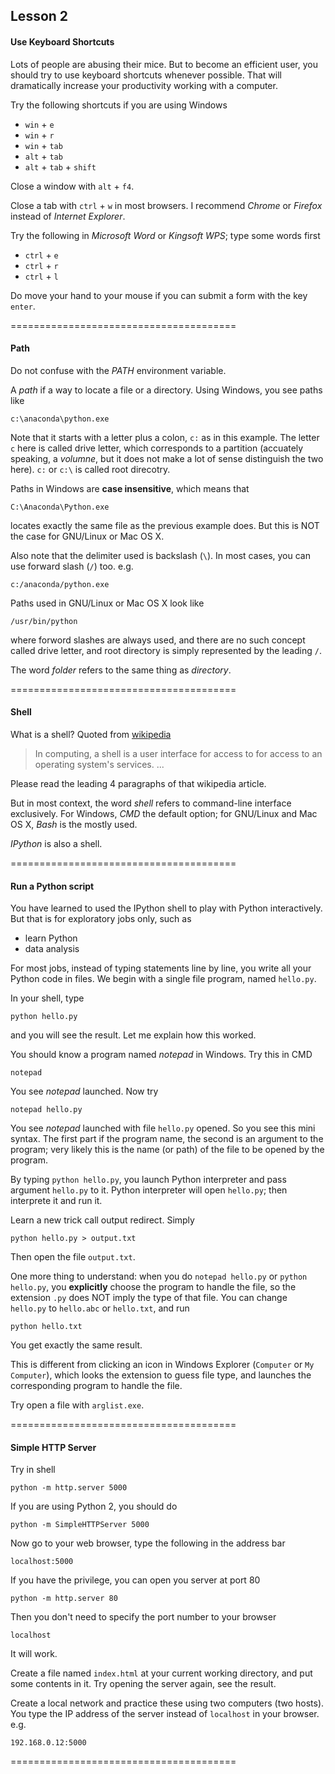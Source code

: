 
Lesson 2
--------

#### Use Keyboard Shortcuts ####

Lots of people are abusing their mice. But to become an efficient user, you
should try to use keyboard shortcuts whenever possible. That will dramatically
increase your productivity working with a computer. 

Try the following shortcuts if you are using Windows

+ `win` + `e`
+ `win` + `r`
+ `win` + `tab`
+ `alt` + `tab`
+ `alt` + `tab` + `shift`

Close a window with `alt` + `f4`.

Close a tab with `ctrl` + `w` in most browsers. I recommend *Chrome* or
*Firefox* instead of *Internet Explorer*.

Try the following in *Microsoft Word* or *Kingsoft WPS*; type some words first 

+ `ctrl` + `e` 
+ `ctrl` + `r`
+ `ctrl` + `l`

Do move your hand to your mouse if you can submit a form with the key `enter`.

=======================================

#### Path ####

Do not confuse with the *PATH* environment variable.

A *path* if a way to locate a file or a directory. Using Windows, you see paths
like

    c:\anaconda\python.exe

Note that it starts with a letter plus a colon, `c:` as in this example. The
letter `c` here is called drive letter, which corresponds to a partition
(accuately speaking, a *volumne*, but it does not make a lot of sense distinguish
the two here). `c:` or `c:\` is called root direcotry. 

Paths in Windows are **case insensitive**, which means that

    C:\Anaconda\Python.exe

locates exactly the same file as the previous example does. But this is NOT the
case for GNU/Linux or Mac OS X.

Also note that the delimiter used is backslash (`\`). In most cases, you can use
forward slash (`/`) too. e.g.

    c:/anaconda/python.exe

Paths used in GNU/Linux or Mac OS X look like

    /usr/bin/python

where forword slashes are always used, and there are no such concept called
drive letter, and root directory is simply represented by the leading `/`.

The word *folder* refers to the same thing as *directory*.

=======================================

#### Shell ####

What is a shell? Quoted from
[wikipedia](http://en.wikipedia.org/wiki/Shell_%28computing%29)

>    In computing, a shell is a user interface for access to for access to an
>    operating system's services. ...

Please read the leading 4 paragraphs of that wikipedia article.

But in most context, the word *shell* refers to command-line interface
exclusively. For Windows, *CMD* the default option; for GNU/Linux and Mac OS X,
*Bash* is the mostly used.

*IPython* is also a shell.

=======================================

#### Run a Python script ####

You have learned to used the IPython shell to play with Python interactively.
But that is for exploratory jobs only, such as

+ learn Python
+ data analysis

For most jobs, instead of typing statements line by line, you write all your
Python code in files. We begin with a single file program, named `hello.py`. 

In your shell, type

    python hello.py

and you will see the result. Let me explain how this worked.

You should know a program named *notepad* in Windows. Try this in CMD

    notepad

You see *notepad* launched. Now try

    notepad hello.py

You see *notepad* launched with file `hello.py` opened. So you see this mini syntax.
The first part if the program name, the second is an argument to the program;
very likely this is the name (or path) of the file to be opened by the program.

By typing `python hello.py`, you launch Python interpreter and pass argument
`hello.py` to it. Python interpreter will open `hello.py`; then interprete it
and run it.

Learn a new trick call output redirect. Simply

    python hello.py > output.txt

Then open the file `output.txt`.

One more thing to understand: when you do `notepad hello.py` or `python
hello.py`, you **explicitly** choose the program to handle the file, so the
extension `.py` does NOT imply the type of that file. You can change `hello.py`
to `hello.abc` or `hello.txt`, and run

    python hello.txt

You get exactly the same result. 

This is different from clicking an icon in Windows Explorer (`Computer` or `My
Computer`), which looks the extension to guess file type, and launches the
corresponding program to handle the file.

Try open a file with `arglist.exe`.

=======================================

#### Simple HTTP Server ####

Try in shell

    python -m http.server 5000

If you are using Python 2, you should do

    python -m SimpleHTTPServer 5000

Now go to your web browser, type the following in the address bar

    localhost:5000

If you have the privilege, you can open you server at port 80

    python -m http.server 80

Then you don't need to specify the port number to your browser

    localhost

It will work. 

Create a file named `index.html` at your current working directory, and put some
contents in it. Try opening the server again, see the result.

Create a local network and practice these using two computers (two hosts). You
type the IP address of the server instead of `localhost` in your browser. e.g.

    192.168.0.12:5000

=======================================


